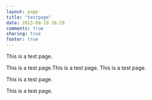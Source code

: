 ```yaml
---
layout: page
title: "testpage"
date: 2013-08-10 16:29
comments: true
sharing: true
footer: true
---
```

This is a test page.

This is a test page.This is a test page.
This is a test page.

This is a test page.


This is a test page.